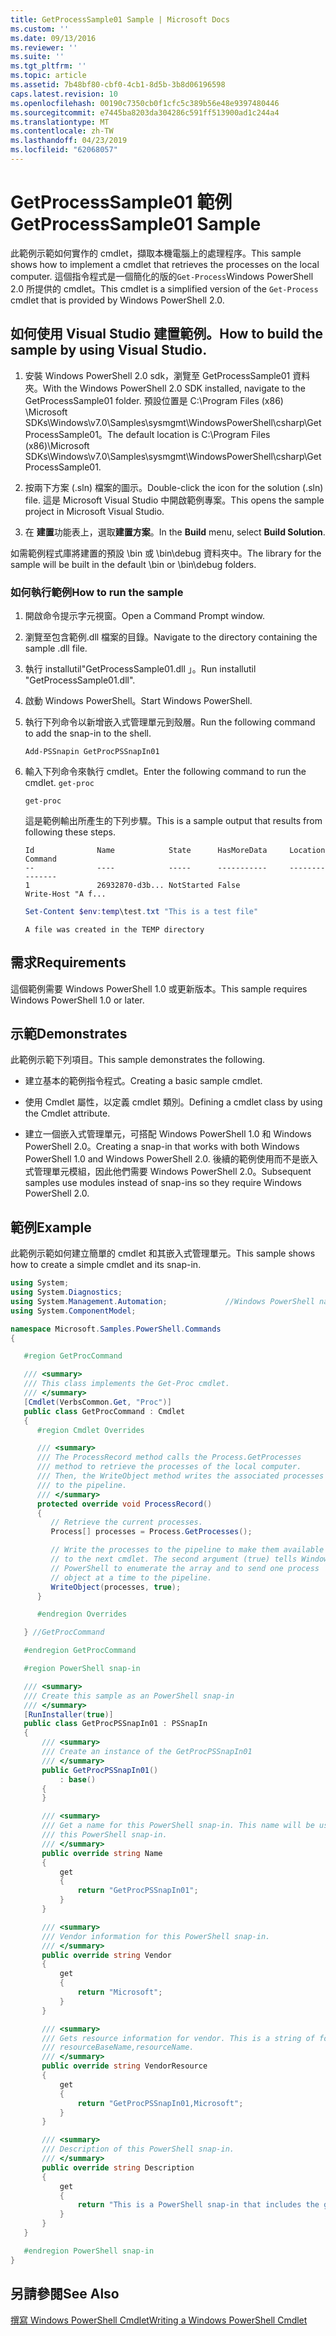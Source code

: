 ```yaml
---
title: GetProcessSample01 Sample | Microsoft Docs
ms.custom: ''
ms.date: 09/13/2016
ms.reviewer: ''
ms.suite: ''
ms.tgt_pltfrm: ''
ms.topic: article
ms.assetid: 7b48bf80-cbf0-4cb1-8d5b-3b8d06196598
caps.latest.revision: 10
ms.openlocfilehash: 00190c7350cb0f1cfc5c389b56e48e9397480446
ms.sourcegitcommit: e7445ba8203da304286c591ff513900ad1c244a4
ms.translationtype: MT
ms.contentlocale: zh-TW
ms.lasthandoff: 04/23/2019
ms.locfileid: "62068057"
---
```

# <a name="getprocesssample01-sample"></a><span data-ttu-id="6fe9c-102">GetProcessSample01 範例</span><span class="sxs-lookup"><span data-stu-id="6fe9c-102">GetProcessSample01 Sample</span></span>

<span data-ttu-id="6fe9c-103">此範例示範如何實作的 cmdlet，擷取本機電腦上的處理程序。</span><span class="sxs-lookup"><span data-stu-id="6fe9c-103">This sample shows how to implement a cmdlet that retrieves the processes on the local computer.</span></span> <span data-ttu-id="6fe9c-104">這個指令程式是一個簡化的版的`Get-Process`Windows PowerShell 2.0 所提供的 cmdlet。</span><span class="sxs-lookup"><span data-stu-id="6fe9c-104">This cmdlet is a simplified version of the `Get-Process` cmdlet that is provided by Windows PowerShell 2.0.</span></span>

## <a name="how-to-build-the-sample-by-using-visual-studio"></a><span data-ttu-id="6fe9c-105">如何使用 Visual Studio 建置範例。</span><span class="sxs-lookup"><span data-stu-id="6fe9c-105">How to build the sample by using Visual Studio.</span></span>

1. <span data-ttu-id="6fe9c-106">安裝 Windows PowerShell 2.0 sdk，瀏覽至 GetProcessSample01 資料夾。</span><span class="sxs-lookup"><span data-stu-id="6fe9c-106">With the Windows PowerShell 2.0 SDK installed, navigate to the GetProcessSample01 folder.</span></span> <span data-ttu-id="6fe9c-107">預設位置是 C:\Program Files (x86) \Microsoft SDKs\Windows\v7.0\Samples\sysmgmt\WindowsPowerShell\csharp\GetProcessSample01。</span><span class="sxs-lookup"><span data-stu-id="6fe9c-107">The default location is C:\Program Files (x86)\Microsoft SDKs\Windows\v7.0\Samples\sysmgmt\WindowsPowerShell\csharp\GetProcessSample01.</span></span>

2. <span data-ttu-id="6fe9c-108">按兩下方案 (.sln) 檔案的圖示。</span><span class="sxs-lookup"><span data-stu-id="6fe9c-108">Double-click the icon for the solution (.sln) file.</span></span> <span data-ttu-id="6fe9c-109">這是 Microsoft Visual Studio 中開啟範例專案。</span><span class="sxs-lookup"><span data-stu-id="6fe9c-109">This opens the sample project in Microsoft Visual Studio.</span></span>

3. <span data-ttu-id="6fe9c-110">在 **建置**功能表上，選取**建置方案**。</span><span class="sxs-lookup"><span data-stu-id="6fe9c-110">In the **Build** menu, select **Build Solution**.</span></span>

  <span data-ttu-id="6fe9c-111">如需範例程式庫將建置的預設 \bin 或 \bin\debug 資料夾中。</span><span class="sxs-lookup"><span data-stu-id="6fe9c-111">The library for the sample will be built in the default \bin or \bin\debug folders.</span></span>

### <a name="how-to-run-the-sample"></a><span data-ttu-id="6fe9c-112">如何執行範例</span><span class="sxs-lookup"><span data-stu-id="6fe9c-112">How to run the sample</span></span>

1. <span data-ttu-id="6fe9c-113">開啟命令提示字元視窗。</span><span class="sxs-lookup"><span data-stu-id="6fe9c-113">Open a Command Prompt window.</span></span>

2. <span data-ttu-id="6fe9c-114">瀏覽至包含範例.dll 檔案的目錄。</span><span class="sxs-lookup"><span data-stu-id="6fe9c-114">Navigate to the directory containing the sample .dll file.</span></span>

3. <span data-ttu-id="6fe9c-115">執行 installutil"GetProcessSample01.dll 」。</span><span class="sxs-lookup"><span data-stu-id="6fe9c-115">Run installutil "GetProcessSample01.dll".</span></span>

4. <span data-ttu-id="6fe9c-116">啟動 Windows PowerShell。</span><span class="sxs-lookup"><span data-stu-id="6fe9c-116">Start Windows PowerShell.</span></span>

5. <span data-ttu-id="6fe9c-117">執行下列命令以新增嵌入式管理單元到殼層。</span><span class="sxs-lookup"><span data-stu-id="6fe9c-117">Run the following command to add the snap-in to the shell.</span></span>

   `Add-PSSnapin GetProcPSSnapIn01`

6. <span data-ttu-id="6fe9c-118">輸入下列命令來執行 cmdlet。</span><span class="sxs-lookup"><span data-stu-id="6fe9c-118">Enter the following command to run the cmdlet.</span></span> `get-proc`

   `get-proc`

   <span data-ttu-id="6fe9c-119">這是範例輸出所產生的下列步驟。</span><span class="sxs-lookup"><span data-stu-id="6fe9c-119">This is a sample output that results from following these steps.</span></span>

   ```output
   Id              Name            State      HasMoreData     Location             Command
   --              ----            -----      -----------     --------             -------
   1               26932870-d3b... NotStarted False                                 Write-Host "A f...

   ```

   ```powershell
   Set-Content $env:temp\test.txt "This is a test file"
   ```

   ```output
   A file was created in the TEMP directory
   ```

## <a name="requirements"></a><span data-ttu-id="6fe9c-120">需求</span><span class="sxs-lookup"><span data-stu-id="6fe9c-120">Requirements</span></span>

<span data-ttu-id="6fe9c-121">這個範例需要 Windows PowerShell 1.0 或更新版本。</span><span class="sxs-lookup"><span data-stu-id="6fe9c-121">This sample requires Windows PowerShell 1.0 or later.</span></span>

## <a name="demonstrates"></a><span data-ttu-id="6fe9c-122">示範</span><span class="sxs-lookup"><span data-stu-id="6fe9c-122">Demonstrates</span></span>

<span data-ttu-id="6fe9c-123">此範例示範下列項目。</span><span class="sxs-lookup"><span data-stu-id="6fe9c-123">This sample demonstrates the following.</span></span>

- <span data-ttu-id="6fe9c-124">建立基本的範例指令程式。</span><span class="sxs-lookup"><span data-stu-id="6fe9c-124">Creating a basic sample cmdlet.</span></span>

- <span data-ttu-id="6fe9c-125">使用 Cmdlet 屬性，以定義 cmdlet 類別。</span><span class="sxs-lookup"><span data-stu-id="6fe9c-125">Defining a cmdlet class by using the Cmdlet attribute.</span></span>

- <span data-ttu-id="6fe9c-126">建立一個嵌入式管理單元，可搭配 Windows PowerShell 1.0 和 Windows PowerShell 2.0。</span><span class="sxs-lookup"><span data-stu-id="6fe9c-126">Creating a snap-in that works with both Windows PowerShell 1.0 and Windows PowerShell 2.0.</span></span> <span data-ttu-id="6fe9c-127">後續的範例使用而不是嵌入式管理單元模組，因此他們需要 Windows PowerShell 2.0。</span><span class="sxs-lookup"><span data-stu-id="6fe9c-127">Subsequent samples use modules instead of snap-ins so they require Windows PowerShell 2.0.</span></span>

## <a name="example"></a><span data-ttu-id="6fe9c-128">範例</span><span class="sxs-lookup"><span data-stu-id="6fe9c-128">Example</span></span>

<span data-ttu-id="6fe9c-129">此範例示範如何建立簡單的 cmdlet 和其嵌入式管理單元。</span><span class="sxs-lookup"><span data-stu-id="6fe9c-129">This sample shows how to create a simple cmdlet and its snap-in.</span></span>

```csharp
using System;
using System.Diagnostics;
using System.Management.Automation;             //Windows PowerShell namespace
using System.ComponentModel;

namespace Microsoft.Samples.PowerShell.Commands
{

   #region GetProcCommand

   /// <summary>
   /// This class implements the Get-Proc cmdlet.
   /// </summary>
   [Cmdlet(VerbsCommon.Get, "Proc")]
   public class GetProcCommand : Cmdlet
   {
      #region Cmdlet Overrides

      /// <summary>
      /// The ProcessRecord method calls the Process.GetProcesses
      /// method to retrieve the processes of the local computer.
      /// Then, the WriteObject method writes the associated processes
      /// to the pipeline.
      /// </summary>
      protected override void ProcessRecord()
      {
         // Retrieve the current processes.
         Process[] processes = Process.GetProcesses();

         // Write the processes to the pipeline to make them available
         // to the next cmdlet. The second argument (true) tells Windows
         // PowerShell to enumerate the array and to send one process
         // object at a time to the pipeline.
         WriteObject(processes, true);
      }

      #endregion Overrides

   } //GetProcCommand

   #endregion GetProcCommand

   #region PowerShell snap-in

   /// <summary>
   /// Create this sample as an PowerShell snap-in
   /// </summary>
   [RunInstaller(true)]
   public class GetProcPSSnapIn01 : PSSnapIn
   {
       /// <summary>
       /// Create an instance of the GetProcPSSnapIn01
       /// </summary>
       public GetProcPSSnapIn01()
           : base()
       {
       }

       /// <summary>
       /// Get a name for this PowerShell snap-in. This name will be used in registering
       /// this PowerShell snap-in.
       /// </summary>
       public override string Name
       {
           get
           {
               return "GetProcPSSnapIn01";
           }
       }

       /// <summary>
       /// Vendor information for this PowerShell snap-in.
       /// </summary>
       public override string Vendor
       {
           get
           {
               return "Microsoft";
           }
       }

       /// <summary>
       /// Gets resource information for vendor. This is a string of format:
       /// resourceBaseName,resourceName.
       /// </summary>
       public override string VendorResource
       {
           get
           {
               return "GetProcPSSnapIn01,Microsoft";
           }
       }

       /// <summary>
       /// Description of this PowerShell snap-in.
       /// </summary>
       public override string Description
       {
           get
           {
               return "This is a PowerShell snap-in that includes the get-proc cmdlet.";
           }
       }
   }

   #endregion PowerShell snap-in
}
```

## <a name="see-also"></a><span data-ttu-id="6fe9c-130">另請參閱</span><span class="sxs-lookup"><span data-stu-id="6fe9c-130">See Also</span></span>

[<span data-ttu-id="6fe9c-131">撰寫 Windows PowerShell Cmdlet</span><span class="sxs-lookup"><span data-stu-id="6fe9c-131">Writing a Windows PowerShell Cmdlet</span></span>](./writing-a-windows-powershell-cmdlet.md)